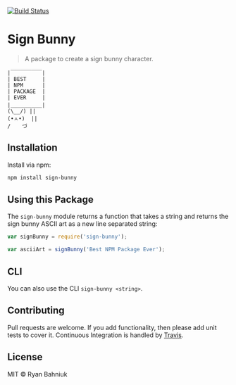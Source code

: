 [![Build Status](https://travis-ci.org/ryanbahniuk/sign-bunny.svg?branch=master)](https://travis-ci.org/ryanbahniuk/sign-bunny)

# Sign Bunny

> A package to create a sign bunny character.

    |￣￣￣￣￣￣|
    | BEST     |
    | NPM      |
    | PACKAGE  |
    | EVER     |
    |＿＿＿＿＿＿|
    (\__/) ||
    (•ㅅ•)  ||
    / 　 づ

## Installation

Install via npm:

 ```sh
npm install sign-bunny
 ```

## Using this Package

The `sign-bunny` module returns a function that takes a string and returns the sign bunny ASCII art as a new line separated string:

```js
var signBunny = require('sign-bunny');

var asciiArt = signBunny('Best NPM Package Ever');
```

## CLI

You can also use the CLI `sign-bunny <string>`.


## Contributing

Pull requests are welcome. If you add functionality, then please add unit tests
to cover it. Continuous Integration is handled by [Travis](https://travis-ci.org/ryanbahniuk/sign-bunny "Travis").

## License

MIT © Ryan Bahniuk

[ci]:      https://travis-ci.org/ryanbahniuk/sign-bunny
[npm]:     https://www.npmjs.com/package/sign-bunny

